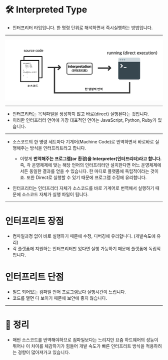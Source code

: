 # 🛠️ Interpreted Type

- 인터프리터 타입입니다. 한 명령 단위로 해석하면서 즉시실행하는 방법입니다.

<hr>

![Interpreter](../images/Interpreted.png)
<hr>

- 인터프리터는 목적파일을 생성하지 않고 바로(direct) 실행된다는 것입니다.
- 이러한 인터프리터 언어에 가장 대표적인 언어는 JavaScript, Python, Ruby가 있습니다.

<hr>

- 소스코드의 한 명령 세트마다 기계어(Machine Code)로 번역하면서 바로바로 실행해주는 방식을 인터프리트라고 합니다.
    - 이렇게 __번역해주는 프로그램(or 환경)을 Interpreter(인터프리터)라고 합니다.__ 즉, 각 운영체제에 맞는 해당 언어의 인터프리터만 설치한다면 어느 운영체제에서든 동일한 결과를 얻을 수 있습니다. 한 마디로 플랫폼에 독립적이라는 것이죠. 또한 Direct로 실행할 수 있기 때문에 프로그램 수정에 유리합니다.

- 인터프리터는 인터프리터 자체가 소스코드를 바로 기계어로 번역해서 실행하기 때문에 소스코드 자체가 실행 파일이 됩니다.

<hr>

# 인터프리트 장점

- 컴파일과정 없이 바로 실행하기 때문에 수정, 디버깅에 유리합니다. (개발속도에 유리)
- 각 플랫폼에 지원하는 인터프리터만 있다면 실행 가능하기 때문에 플랫폼에 독립적입니다.

# 인터프리트 단점

- 빌드 되어있는 컴파일 언어 프로그램보다 실행시간이 느립니다.
- 코드를 열면 다 보이기 때문에 보안에 좋지 않습니다.

<hr>

# 📗 정리

- 매번 소스코드를 번역해야하므로 컴파일보다는 느리지만 요즘 하드웨어의 성능이 뛰어나 이 차이를 체감하기가 힘들어 개발 속도가 빠른 인터프리트 방식을 적용하려는 경향이 많아져가고 있습니다.